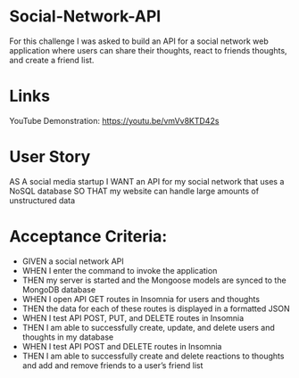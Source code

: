 # Social-Network-API
For this challenge I was asked to build an API for a social network web application where users can share their thoughts, react to friends thoughts, and create a friend list.

# Links
YouTube Demonstration: https://youtu.be/vmVv8KTD42s

# User Story
AS A social media startup
I WANT an API for my social network that uses a NoSQL database
SO THAT my website can handle large amounts of unstructured data

# Acceptance Criteria:
* GIVEN a social network API
* WHEN I enter the command to invoke the application
* THEN my server is started and the Mongoose models are synced to the MongoDB database
* WHEN I open API GET routes in Insomnia for users and thoughts
* THEN the data for each of these routes is displayed in a formatted JSON
* WHEN I test API POST, PUT, and DELETE routes in Insomnia
* THEN I am able to successfully create, update, and delete users and thoughts in my database
* WHEN I test API POST and DELETE routes in Insomnia
* THEN I am able to successfully create and delete reactions to thoughts and add and remove friends to a user’s friend list